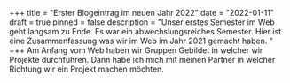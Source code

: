 +++
title = "Erster Blogeintrag im neuen Jahr 2022"
date = "2022-01-11"
draft = true
pinned = false
description = "Unser erstes Semester im Web geht langsam zu Ende. Es war ein abwechslungsreiches Semester. Hier ist eine Zusammenfassung was wir im Web im Jahr 2021 gemacht haben. "
+++
Am Anfang vom Web haben wir Gruppen Gebildet in welcher wir Projekte durchführen. Dann habe ich mich mit meinen Partner in welcher Richtung wir ein Projekt machen möchten.
